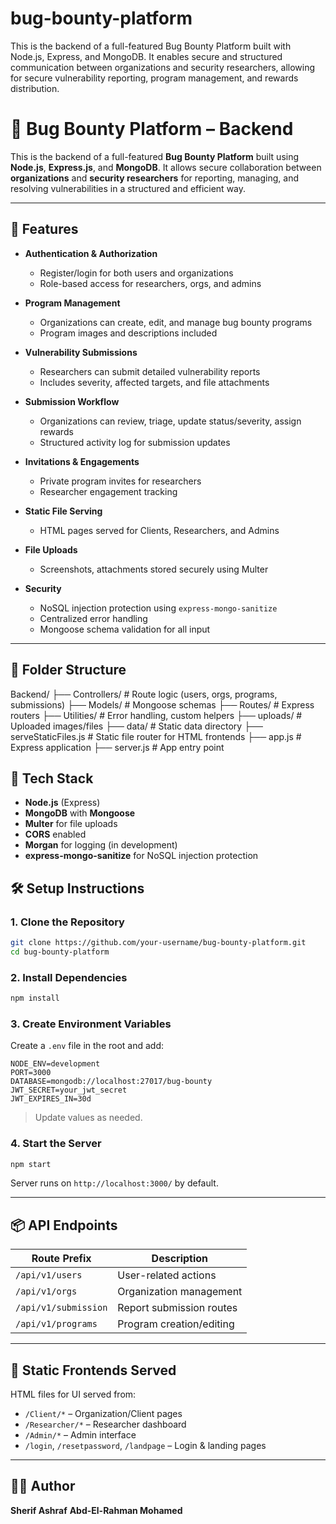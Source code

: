 # bug-bounty-platform
This is the backend of a full-featured Bug Bounty Platform built with Node.js, Express, and MongoDB. It enables secure and structured communication between organizations and security researchers, allowing for secure vulnerability reporting, program management, and rewards distribution.



# 🐞 Bug Bounty Platform – Backend

This is the backend of a full-featured **Bug Bounty Platform** built using **Node.js**, **Express.js**, and **MongoDB**. It allows secure collaboration between **organizations** and **security researchers** for reporting, managing, and resolving vulnerabilities in a structured and efficient way.

---

## 🔧 Features

- **Authentication & Authorization**
  - Register/login for both users and organizations
  - Role-based access for researchers, orgs, and admins

- **Program Management**
  - Organizations can create, edit, and manage bug bounty programs
  - Program images and descriptions included

- **Vulnerability Submissions**
  - Researchers can submit detailed vulnerability reports
  - Includes severity, affected targets, and file attachments

- **Submission Workflow**
  - Organizations can review, triage, update status/severity, assign rewards
  - Structured activity log for submission updates

- **Invitations & Engagements**
  - Private program invites for researchers
  - Researcher engagement tracking

- **Static File Serving**
  - HTML pages served for Clients, Researchers, and Admins

- **File Uploads**
  - Screenshots, attachments stored securely using Multer

- **Security**
  - NoSQL injection protection using `express-mongo-sanitize`
  - Centralized error handling
  - Mongoose schema validation for all input

---

## 📁 Folder Structure



Backend/
├── Controllers/           # Route logic (users, orgs, programs, submissions)
├── Models/                # Mongoose schemas
├── Routes/                # Express routers
├── Utilities/             # Error handling, custom helpers
├── uploads/               # Uploaded images/files
├── data/                  # Static data directory
├── serveStaticFiles.js    # Static file router for HTML frontends
├── app.js                 # Express application
├── server.js              # App entry point


## 🚀 Tech Stack

- **Node.js** (Express)
- **MongoDB** with **Mongoose**
- **Multer** for file uploads
- **CORS** enabled
- **Morgan** for logging (in development)
- **express-mongo-sanitize** for NoSQL injection protection



## 🛠️ Setup Instructions

### 1. Clone the Repository

```bash
git clone https://github.com/your-username/bug-bounty-platform.git
cd bug-bounty-platform
````

### 2. Install Dependencies

```bash
npm install
```

### 3. Create Environment Variables

Create a `.env` file in the root and add:

```
NODE_ENV=development
PORT=3000
DATABASE=mongodb://localhost:27017/bug-bounty
JWT_SECRET=your_jwt_secret
JWT_EXPIRES_IN=30d
```

> Update values as needed.

### 4. Start the Server

```bash
npm start
```

Server runs on `http://localhost:3000/` by default.

---

## 📦 API Endpoints

| Route Prefix         | Description              |
| -------------------- | ------------------------ |
| `/api/v1/users`      | User-related actions     |
| `/api/v1/orgs`       | Organization management  |
| `/api/v1/submission` | Report submission routes |
| `/api/v1/programs`   | Program creation/editing |

---

## 📄 Static Frontends Served

HTML files for UI served from:

* `/Client/*` – Organization/Client pages
* `/Researcher/*` – Researcher dashboard
* `/Admin/*` – Admin interface
* `/login`, `/resetpassword`, `/landpage` – Login & landing pages

---

## 🙋‍♂️ Author

**Sherif Ashraf**
**Abd-El-Rahman Mohamed**
